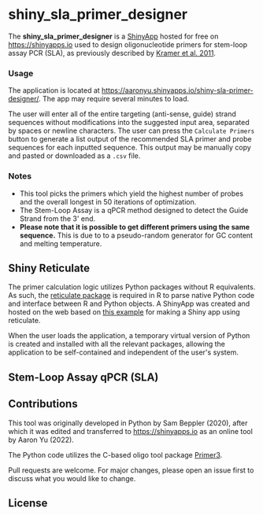 # shiny_sla_primer_designer
The **shiny_sla_primer_designer** is a [ShinyApp](https://shiny.rstudio.com/) hosted for free on https://shinyapps.io used to design oligonucleotide primers for stem-loop assay PCR (SLA), as previously described by [Kramer et al. 2011](https://www.ncbi.nlm.nih.gov/pmc/articles/PMC3152947/).

### Usage
The application is located at https://aaronyu.shinyapps.io/shiny-sla-primer-designer/. The app may require several minutes to load.

The user will enter all of the entire targeting (anti-sense, guide) strand sequences without modifications into the suggested input area, separated by spaces or newline characters. The user can press the `Calculate Primers` button to generate a list output of the recommended SLA primer and probe sequences for each inputted sequence. This output may be manually copy and pasted or downloaded as a `.csv` file.

### Notes
- This tool picks the primers which yield the highest number of probes and the overall longest in 50 iterations of optimization.
- The Stem-Loop Assay is a qPCR method designed to detect the Guide Strand from the 3' end.
- **Please note that it is possible to get different primers using the same sequence.** This is due to to a pseudo-random generator for GC content and melting temperature.

## Shiny Reticulate
The primer calculation logic utilizes Python packages without R equivalents. As such, the [reticulate package](https://rstudio.github.io/reticulate/) is required in R to parse native Python code and interface between R and Python objects. A ShinyApp was created and hosted on the web based on [this example](https://github.com/ranikay/shiny-reticulate-app) for making a Shiny app using reticulate.

When the user loads the application, a temporary virtual version of Python is created and installed with all the relevant packages, allowing the application to be self-contained and independent of the user's system.

## Stem-Loop Assay qPCR (SLA)

## Contributions
This tool was originally developed in Python by Sam Beppler (2020), after which it was edited and transferred to https://shinyapps.io as an online tool by Aaron Yu (2022).

The Python code utilizes the C-based oligo tool package [Primer3](https://pypi.org/project/primer3-py/).

Pull requests are welcome. For major changes, please open an issue first to discuss what you would like to change.

## License
